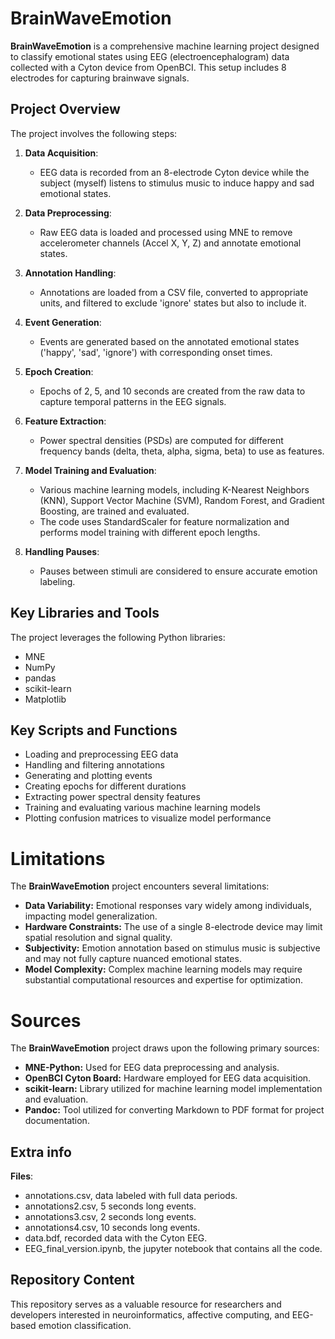 # BrainWaveEmotion

**BrainWaveEmotion** is a comprehensive machine learning project designed to classify emotional states using EEG (electroencephalogram) data collected with a Cyton device from OpenBCI. This setup includes 8 electrodes for capturing brainwave signals.

## Project Overview

The project involves the following steps:

1. **Data Acquisition**: 
   - EEG data is recorded from an 8-electrode Cyton device while the subject (myself) listens to stimulus music to induce happy and sad emotional states.

2. **Data Preprocessing**: 
   - Raw EEG data is loaded and processed using MNE to remove accelerometer channels (Accel X, Y, Z) and annotate emotional states.

3. **Annotation Handling**: 
   - Annotations are loaded from a CSV file, converted to appropriate units, and filtered to exclude 'ignore' states but also to include it.

4. **Event Generation**: 
   - Events are generated based on the annotated emotional states ('happy', 'sad', 'ignore') with corresponding onset times.

5. **Epoch Creation**: 
   - Epochs of 2, 5, and 10 seconds are created from the raw data to capture temporal patterns in the EEG signals.

6. **Feature Extraction**: 
   - Power spectral densities (PSDs) are computed for different frequency bands (delta, theta, alpha, sigma, beta) to use as features.

7. **Model Training and Evaluation**: 
   - Various machine learning models, including K-Nearest Neighbors (KNN), Support Vector Machine (SVM), Random Forest, and Gradient Boosting, are trained and evaluated. 
   - The code uses StandardScaler for feature normalization and performs model training with different epoch lengths.

8. **Handling Pauses**: 
   - Pauses between stimuli are considered to ensure accurate emotion labeling.

## Key Libraries and Tools

The project leverages the following Python libraries: 
- MNE
- NumPy
- pandas
- scikit-learn
- Matplotlib

## Key Scripts and Functions

- Loading and preprocessing EEG data
- Handling and filtering annotations
- Generating and plotting events
- Creating epochs for different durations
- Extracting power spectral density features
- Training and evaluating various machine learning models
- Plotting confusion matrices to visualize model performance


# Limitations

The **BrainWaveEmotion** project encounters several limitations:
- **Data Variability:** Emotional responses vary widely among individuals, impacting model generalization.
- **Hardware Constraints:** The use of a single 8-electrode device may limit spatial resolution and signal quality.
- **Subjectivity:** Emotion annotation based on stimulus music is subjective and may not fully capture nuanced emotional states.
- **Model Complexity:** Complex machine learning models may require substantial computational resources and expertise for optimization.

# Sources

The **BrainWaveEmotion** project draws upon the following primary sources:
- **MNE-Python:** Used for EEG data preprocessing and analysis.
- **OpenBCI Cyton Board:** Hardware employed for EEG data acquisition.
- **scikit-learn:** Library utilized for machine learning model implementation and evaluation.
- **Pandoc:** Tool utilized for converting Markdown to PDF format for project documentation.

## Extra info
**Files**: 
   -  annotations.csv, data labeled with full data periods.
   -  annotations2.csv, 5 seconds long events.
   -  annotations3.csv, 2 seconds long events.
   -  annotations4.csv, 10 seconds long events.
   -  data.bdf, recorded data with the Cyton EEG.
   -  EEG_final_version.ipynb, the jupyter notebook that contains all the code.

## Repository Content

This repository serves as a valuable resource for researchers and developers interested in neuroinformatics, affective computing, and EEG-based emotion classification.

